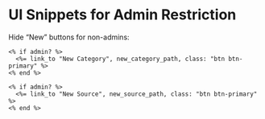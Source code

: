 # UI Snippets for Admin Restriction

Hide “New” buttons for non-admins:

```erb
<% if admin? %>
  <%= link_to "New Category", new_category_path, class: "btn btn-primary" %>
<% end %>

<% if admin? %>
  <%= link_to "New Source", new_source_path, class: "btn btn-primary" %>
<% end %>
```
